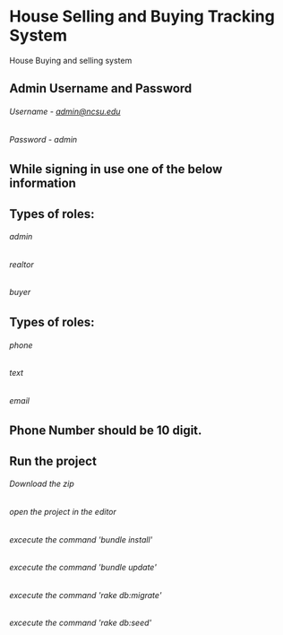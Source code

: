 # House Selling and Buying Tracking System

House Buying and selling system

## Admin Username and Password
###### Username - admin@ncsu.edu
###### Password - admin

## While signing in use one of the below information
## Types of roles:
###### admin
###### realtor
###### buyer

## Types of roles:
###### phone
###### text
###### email

## Phone Number should be 10 digit. 

## Run the project

###### Download the zip
###### open the project in the editor
###### excecute the command 'bundle install'
###### excecute the command 'bundle update'
###### excecute the command 'rake db:migrate'
###### excecute the command 'rake db:seed'

